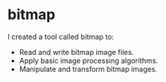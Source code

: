 # bitmap
I created a tool called bitmap to: 
- Read and write bitmap image files.
- Apply basic image processing algorithms.
- Manipulate and transform bitmap images.
